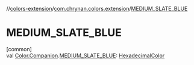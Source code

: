 //[colors-extension](../../index.md)/[com.chrynan.colors.extension](index.md)/[MEDIUM_SLATE_BLUE](-m-e-d-i-u-m_-s-l-a-t-e_-b-l-u-e.md)

# MEDIUM_SLATE_BLUE

[common]\
val [Color.Companion](../../../colors-core/colors-core/com.chrynan.colors/-color/-companion/index.md).[MEDIUM_SLATE_BLUE](-m-e-d-i-u-m_-s-l-a-t-e_-b-l-u-e.md): [HexadecimalColor](../../../colors-core/colors-core/com.chrynan.colors/-hexadecimal-color/index.md)
